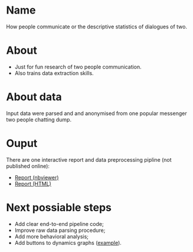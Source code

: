 # Name
How people communicate or the descriptive statistics of dialogues of two.

# About 
* Just for fun research of two people communication.
* Also trains data extraction skills.

# About data
Input data were parsed and and anonymised from one popular messenger two people chatting dump.

# Ouput
There are one interactive report and data preprocessing pipline (not published online):
* [Report (nbviewer)](https://nbviewer.jupyter.org/github/Witold1/messenger_chat_descriptive/blob/master/notebooks/How_people_communicate.ipynb)
* [Report (HTML)](https://htmlpreview.github.io/?https://github.com/Witold1/messenger_chat_descriptive/blob/master/reports/How_people_communicate.html)

# Next possiable steps
* Add clear end-to-end pipeline code;
* Improve raw data parsing procedure;
* Add more behavioral analysis;
* Add buttons to dynamics graphs ([example](https://plot.ly/python/time-series/#Time-Series-With-Rangeslider)).
